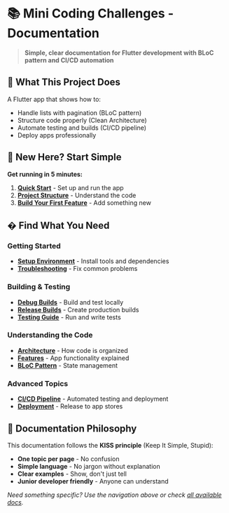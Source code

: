 # 📚 Mini Coding Challenges - Documentation

> **Simple, clear documentation for Flutter development with BLoC pattern and CI/CD automation**

## 🎯 What This Project Does

A Flutter app that shows how to:
- Handle lists with pagination (BLoC pattern)
- Structure code properly (Clean Architecture)  
- Automate testing and builds (CI/CD pipeline)
- Deploy apps professionally

## 🚀 New Here? Start Simple

**Get running in 5 minutes:**
1. **[Quick Start](QUICK_START_GUIDE.md)** - Set up and run the app
2. **[Project Structure](architecture/ARCHITECTURE_OVERVIEW_GUIDE.md)** - Understand the code
3. **[Build Your First Feature](features/FEATURES_OVERVIEW_GUIDE.md)** - Add something new

## � Find What You Need

### **Getting Started**
- **[Setup Environment](setup/ENVIRONMENT_SETUP_GUIDE.md)** - Install tools and dependencies
- **[Troubleshooting](troubleshooting/TROUBLESHOOTING_GUIDE_COMPLETE.md)** - Fix common problems

### **Building & Testing**  
- **[Debug Builds](build/DEBUG_BUILD_GUIDE.md)** - Build and test locally
- **[Release Builds](build/RELEASE_BUILD_GUIDE.md)** - Create production builds
- **[Testing Guide](testing/TESTING_GUIDE_OVERVIEW.md)** - Run and write tests

### **Understanding the Code**
- **[Architecture](architecture/ARCHITECTURE_OVERVIEW_GUIDE.md)** - How code is organized
- **[Features](features/FEATURES_OVERVIEW_GUIDE.md)** - App functionality explained
- **[BLoC Pattern](architecture/BLOC_PATTERN.md)** - State management

### **Advanced Topics**
- **[CI/CD Pipeline](ci-cd/CICD_PIPELINE_OVERVIEW.md)** - Automated testing and deployment
- **[Deployment](deployment/DEPLOYMENT_OVERVIEW_GUIDE.md)** - Release to app stores

## 🎨 Documentation Philosophy

This documentation follows the **KISS principle** (Keep It Simple, Stupid):
- **One topic per page** - No confusion
- **Simple language** - No jargon without explanation  
- **Clear examples** - Show, don't just tell
- **Junior developer friendly** - Anyone can understand

*Need something specific? Use the navigation above or check [all available docs](DOCUMENTATION_INDEX_COMPLETE.md).*
